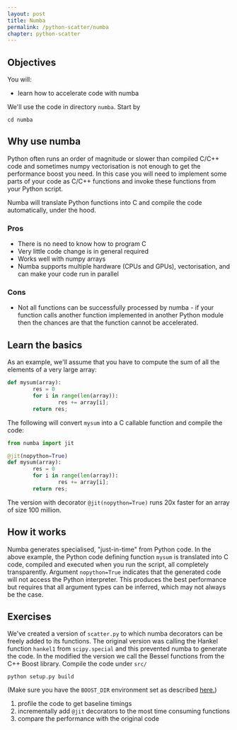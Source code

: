 ```yaml
---
layout: post
title: Numba
permalink: /python-scatter/numba
chapter: python-scatter
---
```


## Objectives

You will:

* learn how to accelerate code with numba 

We'll use the code in directory `numba`. Start by
```
cd numba
```

## Why use numba

Python often runs an order of magnitude or slower than compiled C/C++ code and sometimes numpy vectorisation is not enough to get the performance boost you need. In this case you will need to implement some parts of your code as C/C++ functions and invoke these functions from your Python script. 

Numba will translate Python functions into C and compile the code automatically, under the hood.

### Pros

 * There is no need to know how to program C
 * Very little code change is in general required
 * Works well with numpy arrays
 * Numba supports multiple hardware (CPUs and GPUs), vectorisation, and can make your code run in parallel

### Cons

 * Not all functions can be successfully processed by numba - if your function calls another function implemented in another Python module then the chances are that the function cannot be accelerated. 


## Learn the basics 

As an example, we'll assume that you have to compute the sum of all the elements of a very large array:
```python
def mysum(array):
        res = 0
        for i in range(len(array)):
                res += array[i];
        return res;
```
The following will convert `mysum` into a C callable function and compile the code:
```python
from numba import jit

@jit(nopython=True)
def mysum(array):
        res = 0
        for i in range(len(array)):
                res += array[i];
        return res;
```
The version with decorator `@jit(nopython=True)` runs 20x faster for an array of size 100 million.

## How it works

Numba generates specialised, "just-in-time" from Python code. In the above example, the Python code defining function `mysum` is translated into C code, compiled and executed when you run the script, all completely transparently. Argument `nopython=True` indicates that the generated code will not access the Python interpreter. This produces the best performance but requires that all argument types can be inferred, which may not always be the case.


## Exercises

We've created a version of `scatter.py` to which numba decorators can be freely added to its functions. The original version was calling the Hankel function `hankel1` from `scipy.special` and this prevented numba to generate the code. In the modified the version we call the Bessel functions from the C++ Boost library. Compile the code under `src/`
```
python setup.py build
```
(Make sure you have the `BOOST_DIR` environment set as described [here.](https://nesi.github.io/perf-training/python-scatter/introduction))


 1. profile the code to get baseline timings
 2. incrementally add `@jit` decorators to the most time consuming functions
 3. compare the performance with the original code


